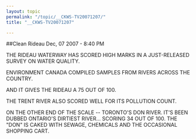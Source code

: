```yaml
---
layout: topic
permalink: "/topic/__CKWS-TV20071207/"
title: "__CKWS-TV20071207"

---
```


##Clean Rideau
Dec, 07 2007 - 8:40 PM

THE RIDEAU WATERWAY HAS SCORED HIGH MARKS IN A JUST-RELEASED SURVEY ON WATER QUALITY.

ENVIRONMENT CANADA COMPILED SAMPLES FROM RIVERS ACROSS THE COUNTRY.

AND IT GIVES THE RIDEAU A 75 OUT OF 100.

THE TRENT RIVER ALSO SCORED WELL FOR ITS POLLUTION COUNT.

ON THE OTHER END OF THE SCALE -- TORONTO'S DON RIVER. IT'S BEEN DUBBED ONTARIO'S DIRTIEST RIVER... SCORING 34 OUT OF 100.  THE "DON" IS CAKED WITH SEWAGE, CHEMICALS AND THE OCCASIONAL SHOPPING CART.


